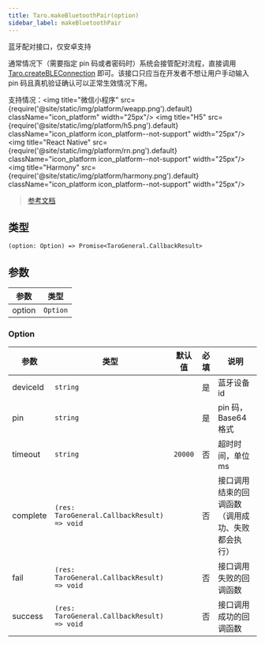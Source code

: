 ```yaml
---
title: Taro.makeBluetoothPair(option)
sidebar_label: makeBluetoothPair
---
```


蓝牙配对接口，仅安卓支持

通常情况下（需要指定 pin 码或者密码时）系统会接管配对流程，直接调用 [Taro.createBLEConnection](/docs/apis/device/bluetooth-ble/createBLEConnection) 即可。该接口只应当在开发者不想让用户手动输入 pin 码且真机验证确认可以正常生效情况下用。

支持情况：<img title="微信小程序" src={require('@site/static/img/platform/weapp.png').default} className="icon_platform" width="25px"/> <img title="H5" src={require('@site/static/img/platform/h5.png').default} className="icon_platform icon_platform--not-support" width="25px"/> <img title="React Native" src={require('@site/static/img/platform/rn.png').default} className="icon_platform icon_platform--not-support" width="25px"/> <img title="Harmony" src={require('@site/static/img/platform/harmony.png').default} className="icon_platform icon_platform--not-support" width="25px"/>

> [参考文档](https://developers.weixin.qq.com/miniprogram/dev/api/device/bluetooth/wx.makeBluetoothPair.html)

## 类型

```tsx
(option: Option) => Promise<TaroGeneral.CallbackResult>
```

## 参数

| 参数 | 类型 |
| --- | --- |
| option | `Option` |

### Option

| 参数 | 类型 | 默认值 | 必填 | 说明 |
| --- | --- | :---: | :---: | --- |
| deviceId | `string` |  | 是 | 蓝牙设备 id |
| pin | `string` |  | 是 | pin 码，Base64 格式 |
| timeout | `string` | `20000` | 否 | 超时时间，单位 ms |
| complete | `(res: TaroGeneral.CallbackResult) => void` |  | 否 | 接口调用结束的回调函数（调用成功、失败都会执行） |
| fail | `(res: TaroGeneral.CallbackResult) => void` |  | 否 | 接口调用失败的回调函数 |
| success | `(res: TaroGeneral.CallbackResult) => void` |  | 否 | 接口调用成功的回调函数 |
